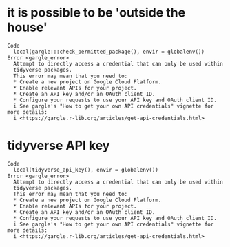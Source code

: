 # it is possible to be 'outside the house'

    Code
      local(gargle:::check_permitted_package(), envir = globalenv())
    Error <gargle_error>
      Attempt to directly access a credential that can only be used within
      tidyverse packages.
      This error may mean that you need to:
      * Create a new project on Google Cloud Platform.
      * Enable relevant APIs for your project.
      * Create an API key and/or an OAuth client ID.
      * Configure your requests to use your API key and OAuth client ID.
      i See gargle's "How to get your own API credentials" vignette for more details:
      i <https://gargle.r-lib.org/articles/get-api-credentials.html>

# tidyverse API key

    Code
      local(tidyverse_api_key(), envir = globalenv())
    Error <gargle_error>
      Attempt to directly access a credential that can only be used within
      tidyverse packages.
      This error may mean that you need to:
      * Create a new project on Google Cloud Platform.
      * Enable relevant APIs for your project.
      * Create an API key and/or an OAuth client ID.
      * Configure your requests to use your API key and OAuth client ID.
      i See gargle's "How to get your own API credentials" vignette for more details:
      i <https://gargle.r-lib.org/articles/get-api-credentials.html>

